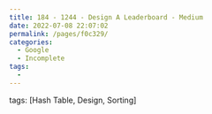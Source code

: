 ```yaml
---
title: 184 - 1244 - Design A Leaderboard - Medium
date: 2022-07-08 22:07:02
permalink: /pages/f0c329/
categories:
  - Google
  - Incomplete
tags:
  - 
---
```

tags: [Hash Table, Design, Sorting]